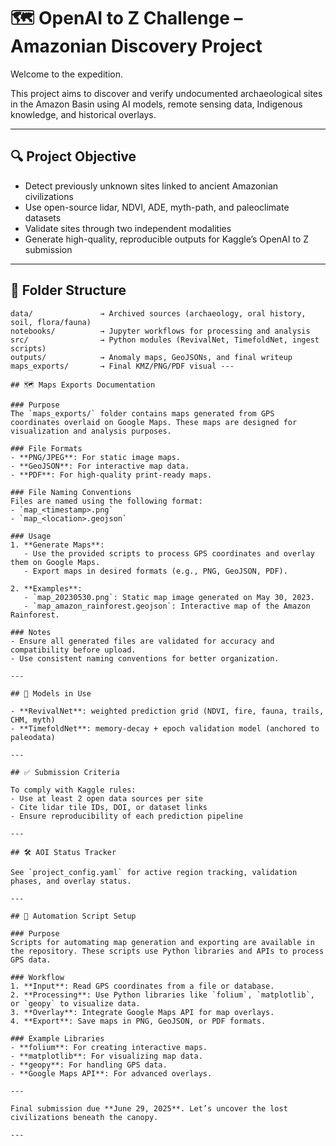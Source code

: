 # 🗺️ OpenAI to Z Challenge – Amazonian Discovery Project

Welcome to the expedition.

This project aims to discover and verify undocumented archaeological sites in the Amazon Basin using AI models, remote sensing data, Indigenous knowledge, and historical overlays.

---

## 🔍 Project Objective

- Detect previously unknown sites linked to ancient Amazonian civilizations
- Use open-source lidar, NDVI, ADE, myth-path, and paleoclimate datasets
- Validate sites through two independent modalities
- Generate high-quality, reproducible outputs for Kaggle’s OpenAI to Z submission

---

## 📁 Folder Structure

```
data/               → Archived sources (archaeology, oral history, soil, flora/fauna)
notebooks/          → Jupyter workflows for processing and analysis
src/                → Python modules (RevivalNet, TimefoldNet, ingest scripts)
outputs/            → Anomaly maps, GeoJSONs, and final writeup
maps_exports/       → Final KMZ/PNG/PDF visual ---

## 🗺️ Maps Exports Documentation

### Purpose
The `maps_exports/` folder contains maps generated from GPS coordinates overlaid on Google Maps. These maps are designed for visualization and analysis purposes.

### File Formats
- **PNG/JPEG**: For static image maps.
- **GeoJSON**: For interactive map data.
- **PDF**: For high-quality print-ready maps.

### File Naming Conventions
Files are named using the following format:
- `map_<timestamp>.png`
- `map_<location>.geojson`

### Usage
1. **Generate Maps**:
   - Use the provided scripts to process GPS coordinates and overlay them on Google Maps.
   - Export maps in desired formats (e.g., PNG, GeoJSON, PDF).

2. **Examples**:
   - `map_20230530.png`: Static map image generated on May 30, 2023.
   - `map_amazon_rainforest.geojson`: Interactive map of the Amazon Rainforest.

### Notes
- Ensure all generated files are validated for accuracy and compatibility before upload.
- Use consistent naming conventions for better organization.

---

## 🧠 Models in Use

- **RevivalNet**: weighted prediction grid (NDVI, fire, fauna, trails, CHM, myth)
- **TimefoldNet**: memory-decay + epoch validation model (anchored to paleodata)

---

## ✅ Submission Criteria

To comply with Kaggle rules:
- Use at least 2 open data sources per site
- Cite lidar tile IDs, DOI, or dataset links
- Ensure reproducibility of each prediction pipeline

---

## 🛠️ AOI Status Tracker

See `project_config.yaml` for active region tracking, validation phases, and overlay status.

---

## 📜 Automation Script Setup

### Purpose
Scripts for automating map generation and exporting are available in the repository. These scripts use Python libraries and APIs to process GPS data.

### Workflow
1. **Input**: Read GPS coordinates from a file or database.
2. **Processing**: Use Python libraries like `folium`, `matplotlib`, or `geopy` to visualize data.
3. **Overlay**: Integrate Google Maps API for map overlays.
4. **Export**: Save maps in PNG, GeoJSON, or PDF formats.

### Example Libraries
- **folium**: For creating interactive maps.
- **matplotlib**: For visualizing map data.
- **geopy**: For handling GPS data.
- **Google Maps API**: For advanced overlays.

---

Final submission due **June 29, 2025**. Let’s uncover the lost civilizations beneath the canopy.

---

